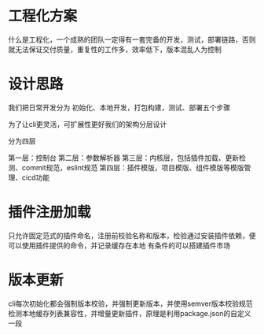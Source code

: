 <!--
 * @Author: wanggang(wanggang220713@credithc.com)
 * @Date: 2023-05-31 09:32:34
 * @LastEditors: wanggang
 * @LastEditTime: 2024-04-14 09:43:30
 * @Description: 
-->
# 工程化方案
什么是工程化，一个成熟的团队一定得有一套完备的开发，测试，部署链路，否则就无法保证交付质量，重复性的工作多，效率低下，版本混乱人为控制

# 设计思路
我们把日常开发分为 初始化、本地开发，打包构建，测试、部署五个步骤

为了让cli更灵活，可扩展性更好我们的架构分层设计

分为四层

第一层：控制台
第二层：参数解析器
第三层：内核层，包括插件加载、更新检测、commit规范，eslint规范
第四层：插件模版，项目模版、组件模版等模版管理、cicd功能

# 插件注册加载
只允许固定范式的插件命名，注册前校验名称和版本，检验通过安装插件依赖，便可以使用插件提供的命令，并记录缓存在本地
有条件的可以搭建插件市场

# 版本更新
cli每次初始化都会强制版本校验，并强制更新版本，并使用semver版本校验规范检测本地缓存列表兼容性，并增量更新插件，原理是利用package.json的自定义一段